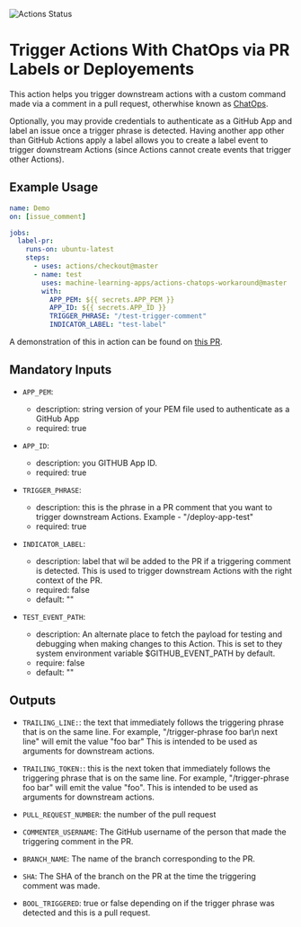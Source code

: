 ![Actions Status](https://github.com/machine-learning-apps/actions-chatops-workaround/workflows/Tests/badge.svg)

# Trigger Actions With ChatOps via PR Labels or Deployements


This action helps you trigger downstream actions with a custom command made via a comment in a pull request, otherwhise known as [ChatOps](https://www.pagerduty.com/blog/what-is-chatops/).  

Optionally, you may provide credentials to authenticate as a GitHub App and label an issue once a trigger phrase is detected.  Having another app other than GitHub Actions apply a label allows you to create a label event to trigger downstream Actions (since Actions cannot create events that trigger other Actions).


## Example Usage

```yaml
name: Demo
on: [issue_comment]

jobs:
  label-pr:
    runs-on: ubuntu-latest
    steps:
      - uses: actions/checkout@master
      - name: test
        uses: machine-learning-apps/actions-chatops-workaround@master
        with:
          APP_PEM: ${{ secrets.APP_PEM }}
          APP_ID: ${{ secrets.APP_ID }}
          TRIGGER_PHRASE: "/test-trigger-comment"
          INDICATOR_LABEL: "test-label"
```

A demonstration of this in action can be found on [this PR](https://github.com/machine-learning-apps/actions-chatops-workaround/pull/2).

## Mandatory Inputs

  - `APP_PEM`:
    - description: string version of your PEM file used to authenticate as a GitHub App
    - required: true

  - `APP_ID`:
    - description: you GITHUB App ID.
    - required: true

  - `TRIGGER_PHRASE`:
    - description: this is the phrase in a PR comment that you want to trigger downstream Actions.  Example - "/deploy-app-test"
    - required: true

  - `INDICATOR_LABEL`:
    - description: label that wil be added to the PR if a triggering comment is detected.  This is used to trigger downstream Actions with the right context of the PR.
    - required: false
    - default: ""

  - `TEST_EVENT_PATH`:
    - description: An alternate place to fetch the payload for testing and debugging when making changes to this Action.  This is set to they system environment variable $GITHUB_EVENT_PATH by default.
    - require: false
    - default: ""


## Outputs

 - `TRAILING_LINE:`: the text that immediately follows the triggering phrase that is on the same line.  For example,  "/trigger-phrase foo bar\n next line" will emit the value "foo bar" This is intended to be used as arguments for downstream actions.

 - `TRAILING_TOKEN:`: this is the next token that immediately follows the triggering phrase that is on the same line.  For example,  "/trigger-phrase foo bar" will emit the value "foo". This is intended to be used as arguments for downstream actions.

 - `PULL_REQUEST_NUMBER`: the number of the pull request

 - `COMMENTER_USERNAME`: The GitHub username of the person that made the triggering comment in the PR.

 - `BRANCH_NAME`: The name of the branch corresponding to the PR.

 - `SHA`: The SHA of the branch on the PR at the time the triggering comment was made.

 - `BOOL_TRIGGERED`: true or false depending on if the trigger phrase was detected and this is a pull request.
 